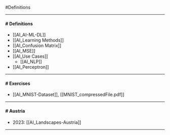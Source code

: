 #Definitions 

---
#### # Definitions

- [[AI_AI-ML-DL]]
- [[AI_Learning Methods]]
- [[AI_Confusion Matrix]]
- [[AI_MSE]]
- [[AI_Use Cases]]
	- [[AI_NLP]]
- [[AI_Perceptron]]

---
#### # Exercises

- [[AI_MNIST-Dataset]], [[MNIST_compressedFile.pdf]]

---
#### # Austria

- 2023: [[AI_Landscapes-Austria]]

---
